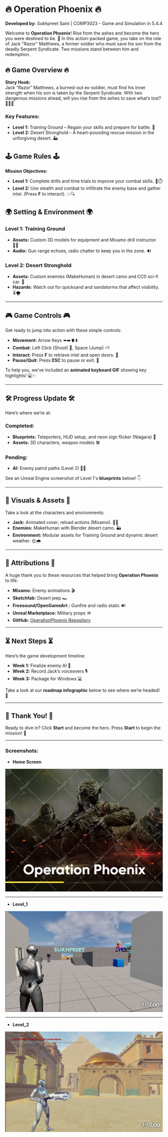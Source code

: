 # 🔥 **Operation Phoenix** 🔥

**Developed by:** Sukhpreet Saini | COMP3023 - Game and Simulation in 5.4.4

Welcome to **Operation Phoenix**! Rise from the ashes and become the hero you were destined to be. 🌟 In this action-packed game, you take on the role of Jack "Razor" Matthews, a former soldier who must save his son from the deadly Serpent Syndicate. Two missions stand between him and redemption.

## 🔥 **Game Overview** 🔥

**Story Hook:**  
Jack “Razor” Matthews, a burned-out ex-soldier, must find his inner strength when his son is taken by the Serpent Syndicate. With two dangerous missions ahead, will you rise from the ashes to save what’s lost? 🦸‍♂️🔥

### Key Features:
- **Level 1:** Training Ground – Regain your skills and prepare for battle. 💪
- **Level 2:** Desert Stronghold – A heart-pounding rescue mission in the unforgiving desert. 🏜️

## 🕹️ **Game Rules** 🕹️

**Mission Objectives:**

- **Level 1:** Complete drills and time trials to improve your combat skills. 🎯⏱️
- **Level 2:** Use stealth and combat to infiltrate the enemy base and gather intel. (Press **F** to interact). 💥🔍

## 🌍 **Setting & Environment** 🌍

### **Level 1: Training Ground**  
- **Assets:** Custom 3D models for equipment and Mixamo drill instructor. 🏋️‍♂️  
- **Audio:** Gun range echoes, radio chatter to keep you in the zone. 🔊

### **Level 2: Desert Stronghold**  
- **Assets:** Custom enemies (MakeHuman) in desert camo and CC0 sci-fi car. 🚙  
- **Hazards:** Watch out for quicksand and sandstorms that affect visibility. ⏳🌪️

---

## 🎮 **Game Controls** 🎮

Get ready to jump into action with these simple controls:

- **Movement:** Arrow Keys ⬅️➡️⬆️⬇️
- **Combat:** Left Click (Shoot) 🔫, Space (Jump) ⛅️
- **Interact:** Press **F** to retrieve intel and open doors. 🔑
- **Pause/Quit:** Press **ESC** to pause or exit. 🚪

To help you, we’ve included an **animated keyboard GIF** showing key highlights! 💻✨

---

## 🛠️ **Progress Update** 🛠️

Here’s where we’re at:

### Completed:
- **Blueprints:** Teleporters, HUD setup, and neon sign flicker (Niagara) 🔧  
- **Assets:** 3D characters, weapon models 🛠️

### Pending:
- **AI:** Enemy patrol paths (Level 2) 🕵️‍♂️ 

See an Unreal Engine screenshot of Level 1's **blueprints** below! 👇

---

## 👾 **Visuals & Assets** 👾

Take a look at the characters and environments:

- **Jack:** Animated cover, reload actions (Mixamo). 👨‍🚒  
- **Enemies:** MakeHuman with Blender desert camo. 🏜️  
- **Environment:** Modular assets for Training Ground and dynamic desert weather. 🌞🌧️

---

## 📝 **Attributions** 📝

A huge thank you to these resources that helped bring **Operation Phoenix** to life:

- **Mixamo:** Enemy animations 🎬  
- **Sketchfab:** Desert jeep 🏎️  
- **Freesound/OpenGameArt :** Gunfire and radio static 🔊  
- **Unreal Marketplace:** Military props 🪖  
- **GitHub:** [OperationPhoenix Repository](https://github.com/SUKH2022/OperationPhoenix)

---

## ⏳ **Next Steps** ⏳

Here’s the game development timeline:

- **Week 1:** Finalize enemy AI 🧠  
- **Week 2:** Record Jack’s voiceovers 🎙️  
- **Week 3:** Package for Windows 💻

Take a look at our **roadmap infographic** below to see where we’re headed! 📅

---

## 🙏 **Thank You!** 🙏

Ready to dive in? Click **Start** and become the hero. Press **Start** to begin the mission! 🚀

---

### **Screenshots:**
- **Home Screen**

![Home Page](./Content/Splash/EdSplash.png)

----
- **Level_1**

![Level_1](./Content/Splash/Screenshot%202025-04-08%20063824.png)

---
- **Level_2**

![Level_2](./Content/Splash/Screenshot%202025-04-08%20063923.png)
